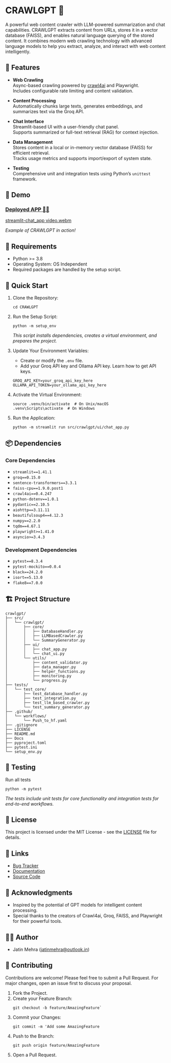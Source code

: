 # CRAWLGPT 🤖

A powerful web content crawler with LLM-powered summarization and chat capabilities. CRAWLGPT extracts content from URLs, stores it in a vector database (FAISS), and enables natural language querying of the stored content. It combines modern web crawling technology with advanced language models to help you extract, analyze, and interact with web content intelligently.

## 🌟 Features

-   **Web Crawling**  
    Async-based crawling powered by [crawl4ai](https://pypi.org/project/crawl4ai/) and Playwright.  
    Includes configurable rate limiting and content validation.
    
-   **Content Processing**  
    Automatically chunks large texts, generates embeddings, and summarizes text via the Groq API.
    
-   **Chat Interface**  
    Streamlit-based UI with a user-friendly chat panel.  
    Supports summarized or full-text retrieval (RAG) for context injection.
    
-   **Data Management**  
    Stores content in a local or in-memory vector database (FAISS) for efficient retrieval.  
    Tracks usage metrics and supports import/export of system state.
    
-   **Testing**  
    Comprehensive unit and integration tests using Python’s `unittest` framework.
    

## 🎥 Demo
### [Deployed APP 🚀🤖](https://huggingface.co/spaces/jatinmehra/CRAWL-GPT-CHAT)

[streamlit-chat_app video.webm](https://github.com/user-attachments/assets/ae1ddca0-9e3e-4b00-bf21-e73bb8e6cfdf)
  
_Example of CRAWLGPT in action!_

## 🔧 Requirements

-   Python >= 3.8
-   Operating System: OS Independent
-   Required packages are handled by the setup script.


## 🚀 Quick Start

1.  Clone the Repository:
    
    ```git clone https://github.com/Jatin-Mehra119/CRAWLGPT.git
    cd CRAWLGPT
    ```
    
2.  Run the Setup Script:

    ```
    python -m setup_env
    ``` 
    
    _This script installs dependencies, creates a virtual environment, and prepares the project._
    
3.  Update Your Environment Variables:
    
    -   Create or modify the `.env` file.
    -   Add your Groq API key and Ollama API key. Learn how to get API keys.
    
    
    ```
    GROQ_API_KEY=your_groq_api_key_here
    OLLAMA_API_TOKEN=your_ollama_api_key_here
    ```
    
4.  Activate the Virtual Environment:
    
    ```
    source .venv/bin/activate  # On Unix/macOS
    .venv\Scripts\activate  # On Windows
    ``` 
    
5.  Run the Application:
	```
	python -m streamlit run src/crawlgpt/ui/chat_app.py
	```

## 📦 Dependencies

### Core Dependencies

-   `streamlit==1.41.1`
-   `groq==0.15.0`
-   `sentence-transformers==3.3.1`
-   `faiss-cpu==1.9.0.post1`
-   `crawl4ai==0.4.247`
-   `python-dotenv==1.0.1`
-   `pydantic==2.10.5`
-   `aiohttp==3.11.11`
-   `beautifulsoup4==4.12.3`
-   `numpy==2.2.0`
-   `tqdm==4.67.1`
-   `playwright>=1.41.0`
-   `asyncio>=3.4.3`

### Development Dependencies

-   `pytest==8.3.4`
-   `pytest-mockito==0.0.4`
-   `black==24.2.0`
-   `isort==5.13.0`
-   `flake8==7.0.0`

## 🏗️ Project Structure


```
crawlgpt/
├── src/
│   └── crawlgpt/
│       ├── core/
│       │   ├── DatabaseHandler.py
│       │   ├── LLMBasedCrawler.py 
│       │   └── SummaryGenerator.py
│       ├── ui/
│       │   ├── chat_app.py
│       │   └── chat_ui.py
│       └── utils/
│           ├── content_validator.py
│           ├── data_manager.py
│           ├── helper_functions.py
│           ├── monitoring.py
│           └── progress.py
├── tests/
│   └── test_core/
│       ├── test_database_handler.py
│       ├── test_integration.py
│       ├── test_llm_based_crawler.py
│       └── test_summary_generator.py
├── .github/
│   └── workflows/
│       └── Push_to_hf.yaml
├── .gitignore
├── LICENSE
├── README.md
├── Docs
├── pyproject.toml
├── pytest.ini
└── setup_env.py
``` 

## 🧪 Testing

Run all tests
```
python -m pytest
```
_The tests include unit tests for core functionality and integration tests for end-to-end workflows._

## 📝 License

This project is licensed under the MIT License - see the [LICENSE](LICENSE) file for details.

## 🔗 Links

-   [Bug Tracker](https://github.com/Jatin-Mehra119/crawlgpt/issues)
-   [Documentation](https://github.com/Jatin-Mehra119/crawlgpt/wiki)
-   [Source Code](https://github.com/Jatin-Mehra119/crawlgpt)

## 🧡 Acknowledgments

-   Inspired by the potential of GPT models for intelligent content processing.
-   Special thanks to the creators of Crawl4ai, Groq, FAISS, and Playwright for their powerful tools.

## 👨‍💻 Author

-   Jatin Mehra (jatinmehra@outlook.in)

## 🤝 Contributing

Contributions are welcome! Please feel free to submit a Pull Request. For major changes, open an issue first to discuss your proposal.

1.  Fork the Project.
2.  Create your Feature Branch:
    ```
    git checkout -b feature/AmazingFeature`
    ```
3.  Commit your Changes:
    ```
    git commit -m 'Add some AmazingFeature
    ```
4.  Push to the Branch:
    ```
    git push origin feature/AmazingFeature
    ```
5.  Open a Pull Request.
